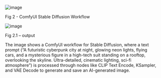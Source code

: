  ![image](https://github.com/user-attachments/assets/3053aaf5-700a-498c-872f-a44d6c4fc251)

Fig 2 - ComfyUI Stable Diffusion Workflow

![image](https://github.com/user-attachments/assets/2b7a9980-d6af-47d6-8170-e3dfd7f4480e)

Fig 2.1 – output
 
 The image shows a ComfyUI workflow for Stable Diffusion, where a text prompt (“A futuristic cyberpunk city at night, glowing neon lights, flying cars, and a mysterious figure in a high-tech suit standing on a rooftop, overlooking the skyline. Ultra-detailed, cinematic lighting, sci-fi atmosphere”) is processed through nodes like CLIP Text Encode, KSampler, and VAE Decode to generate and save an AI-generated image.
